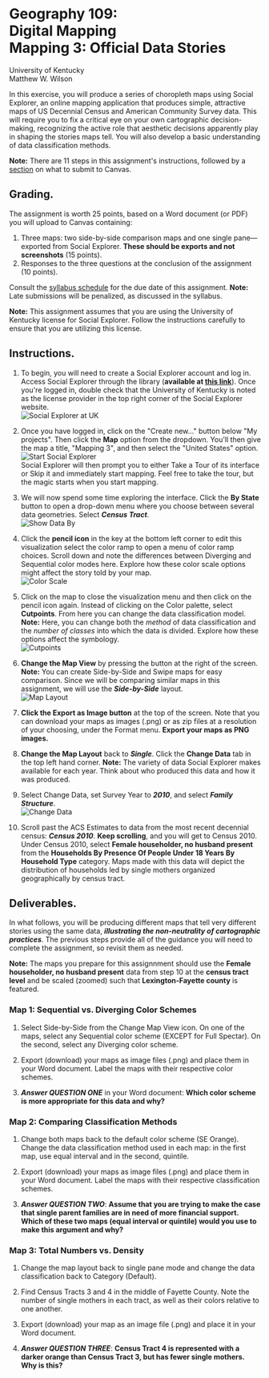 # Geography 109:<br>Digital Mapping<br>Mapping 3: Official Data Stories

University of Kentucky
<br>Matthew W. Wilson

In this exercise, you will produce a series of choropleth maps using Social Explorer, an online mapping application that produces simple, attractive maps of US Decennial Census and American Community Survey data. This will require you to fix a critical eye on your own cartographic decision-making, recognizing the active role that aesthetic decisions apparently play in shaping the stories maps tell. You will also develop a basic understanding of data classification methods.

**Note:** There are 11 steps in this assignment's instructions, followed by a [section](mapping-3-instructions.md#deliverables) on what to submit to Canvas.

## Grading.

The assignment is worth 25 points, based on a Word document (or PDF) you will upload to Canvas containing:
1. Three maps: two side-by-side comparison maps and one single pane—exported from Social Explorer. **These should be exports and not screenshots** (15 points).
2. Responses to the three questions at the conclusion of the assignment (10 points).

Consult the [syllabus schedule](../syllabus.md#viii-schedule) for the due date of this assignment. **Note:** Late submissions will be penalized, as discussed in the syllabus.

**Note:** This assignment assumes that you are using the University of Kentucky license for Social Explorer. Follow the instructions carefully to ensure that you are utilizing this license.

## Instructions.

1. To begin, you will need to create a Social Explorer account and log in. Access Social Explorer through the library (**available at [this link](http://ezproxy.uky.edu/login?url=https://www.socialexplorer.com/)**). Once you're logged in, double check that the University of Kentucky is noted as the license provider in the top right corner of the Social Explorer website.<br>![Social Explorer at UK](assets/images/socialexp_signin.png)

2. Once you have logged in, click on the "Create new..." button below "My projects". Then click the **Map** option from the dropdown. You'll then give the map a title, "Mapping 3", and then select the "United States" option.<br>![Start Social Explorer](assets/images/socialexp_start.png)<br>Social Explorer will then prompt you to either Take a Tour of its interface or Skip it and immediately start mapping. Feel free to take the tour, but the magic starts when you start mapping.

3. We will now spend some time exploring the interface. Click the **By State** button to open a drop-down menu where you choose between several data geometries. Select **_Census Tract_**.<br>![Show Data By](assets/images/socialexp_showdataby.png)

4. Click the **pencil icon** in the key at the bottom left corner to edit this visualization select the color ramp to open a menu of color ramp choices. Scroll down and note the differences between Diverging and Sequential color modes here. Explore how these color scale options might affect the story told by your map.<br>![Color Scale](assets/images/socialexp_colorscale.png)

5. Click on the map to close the visualization menu and then click on the pencil icon again. Instead of clicking on the Color palette, select **Cutpoints**. From here you can change the data classification model. **Note:** Here, you can change both the *method* of data classification and the *number of classes* into which the data is divided. Explore how these options affect the symbology.<br>![Cutpoints](assets/images/socialexp_cutpoints.png)

6. **Change the Map View** by pressing the button at the right of the screen. **Note:** You can create Side-by-Side and Swipe maps for easy comparison. Since we will be comparing similar maps in this assignment, we will use the **_Side-by-Side_** layout.<br>![Map Layout](assets/images/socialexp_maplayout.png)

7. **Click the Export as Image button** at the top of the screen. Note that you can download your maps as images (.png) or as zip files at a resolution of your choosing, under the Format menu. **Export your maps as PNG images.**

8. **Change the Map Layout** back to **_Single_**. Click the **Change Data** tab in the top left hand corner. **Note:** The variety of data Social Explorer makes available for each year. Think about who produced this data and how it was produced.

9. Select Change Data, set Survey Year to **_2010_**, and select **_Family Structure_**.<br>![Change Data](assets/images/socialexp_changedata.png)

10. Scroll past the ACS Estimates to data from the most recent decennial census: **_Census 2010_**. **Keep scrolling**, and you will get to Census 2010. Under Census 2010, select **Female householder, no husband present** from the **Households By Presence Of People Under 18 Years By Household Type** category. Maps made with this data will depict the distribution of households led by single mothers organized geographically by census tract.

## Deliverables.

In what follows, you will be producing different maps that tell very different stories using the same data, **_illustrating the non-neutrality of cartographic practices_**. The previous steps provide all of the guidance you will need to complete the assignment, so revisit them as needed. 

**Note:** The maps you prepare for this assignnment should use the **Female householder, no husband present** data from step 10 at the  **census tract level** and be scaled (zoomed) such that **Lexington-Fayette county** is featured.

### Map 1: Sequential vs. Diverging Color Schemes

1. Select Side-by-Side from the Change Map View icon. On one of the maps, select any Sequential color scheme (EXCEPT for Full Spectar). On the second, select any Diverging color scheme.

2. Export (download) your maps as image files (.png) and place them in your Word document. Label the maps with their respective color schemes.

3. **_Answer QUESTION ONE_** in your Word document: **Which color scheme is more appropriate for this data and why?**

### Map 2: Comparing Classification Methods

1. Change both maps back to the default color scheme (SE Orange). Change the data classification method used in each map: in the first map, use equal interval and in the second, quintile.

2. Export (download) your maps as image files (.png) and place them in your Word document. Label the maps with their respective classification schemes.

3. **_Answer QUESTION TWO_**: **Assume that you are trying to make the case that single parent families are in need of more financial support. Which of these two maps (equal interval or quintile) would you use to make this argument and why?**

### Map 3: Total Numbers vs. Density

1. Change the map layout back to single pane mode and change the data classification back to Category (Default).

2. Find Census Tracts 3 and 4 in the middle of Fayette County. Note the number of single mothers in each tract, as well as their colors relative to one another.

3. Export (download) your map as an image file (.png) and place it in your Word document.

4. **_Answer QUESTION THREE_**: **Census Tract 4 is represented with a darker orange than Census Tract 3, but has fewer single mothers. Why is this?**
